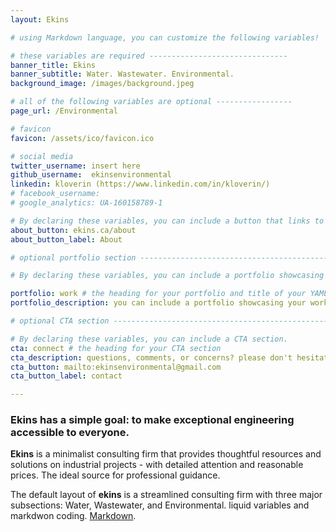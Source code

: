 ```yaml
---
layout: Ekins

# using Markdown language, you can customize the following variables!

# these variables are required -------------------------------
banner_title: Ekins
banner_subtitle: Water. Wastewater. Environmental.
background_image: /images/background.jpeg

# all of the following variables are optional -----------------
page_url: /Environmental

# favicon
favicon: /assets/ico/favicon.ico

# social media
twitter_username: insert here
github_username:  ekinsenvironmental
linkedin: kloverin (https://www.linkedin.com/in/kloverin/)
# facebook_username: 
# google_analytics: UA-160158789-1

# By declaring these variables, you can include a button that links to an external website or to media.
about_button: ekins.ca/about
about_button_label: About

# optional portfolio section ------------------------------------------

# By declaring these variables, you can include a portfolio showcasing your work and organize your portfolio's items into a custom layout, all without adding any CSS. In addition, you must 1) create an HTML file in the_includes folder for each project with the text you'd like to display, and 2) create a YAML file in the _data folder describing the order in which each project should be shown and categorized. See `/includes/example.html` and `/_data/work.yml` for examples.

portfolio: work # the heading for your portfolio and title of your YAML file
portfolio_description: you can include a portfolio showcasing your work and organize your portfolio's items into a custom layout, all without adding any CSS. # a description to be desplayed below the heading and above the content

# optional CTA section --------------------------------------------------

# By declaring these variables, you can include a CTA section.
cta: connect # the heading for your CTA section
cta_description: questions, comments, or concerns? please don't hesitate to reach out. # a description to be desplayed below the heading and above the content
cta_button: mailto:ekinsenvironmental@gmail.com
cta_button_label: contact 

---			
```

[//]: # (write a bit about yourself here)
### **Ekins** has a simple goal: to make exceptional engineering accessible to everyone.  
  
**Ekins** is a minimalist consulting firm that provides thoughtful resources and solutions on industrial projects - with detailed attention and reasonable prices. The ideal source for professional guidance.

  
The default layout of **ekins** is a streamlined consulting firm with three major subsections: Water, Wastewater, and Environmental. 
liquid variables and markdwon coding.
[Markdown](https://www.markdownguide.org/basic-syntax/).  

